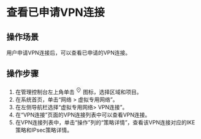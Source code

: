 # 查看已申请VPN连接<a name="zh-cn_topic_0085538139"></a>

## 操作场景<a name="section25068200105648"></a>

用户申请VPN连接后，可以查看已申请的VPN连接。

## 操作步骤<a name="section47858803105754"></a>

1.  在管理控制台左上角单击![](figures/d00356817-云计算开发部-公有云_IaaS-image-f1cac6ef-c4f7-462b-a7f1-85e988937e64-0.png)图标，选择区域和项目。
2.  在系统首页，单击“网络 \> 虚拟专用网络”。
3.  在左侧导航栏选择“虚拟专用网络\> VPN连接”。
4.  在“VPN连接”页面的VPN连接列表中可以查看VPN连接。
5.  在VPN连接列表中，单击“操作”列的“策略详情”，查看该VPN连接对应的IKE策略和IPsec策略详情。

